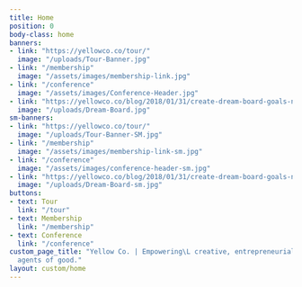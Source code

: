```yaml
---
title: Home
position: 0
body-class: home
banners:
- link: "https://yellowco.co/tour/"
  image: "/uploads/Tour-Banner.jpg"
- link: "/membership"
  image: "/assets/images/membership-link.jpg"
- link: "/conference"
  image: "/assets/images/Conference-Header.jpg"
- link: "https://yellowco.co/blog/2018/01/31/create-dream-board-goals-new-year/"
  image: "/uploads/Dream-Board.jpg"
sm-banners:
- link: "https://yellowco.co/tour/"
  image: "/uploads/Tour-Banner-SM.jpg"
- link: "/membership"
  image: "/assets/images/membership-link-sm.jpg"
- link: "/conference"
  image: "/assets/images/conference-header-sm.jpg"
- link: "https://yellowco.co/blog/2018/01/31/create-dream-board-goals-new-year/"
  image: "/uploads/Dream-Board-sm.jpg"
buttons:
- text: Tour
  link: "/tour"
- text: Membership
  link: "/membership"
- text: Conference
  link: "/conference"
custom_page_title: "Yellow Co. | Empowering\L creative, entrepreneurial women to become
  agents of good."
layout: custom/home
---
```


